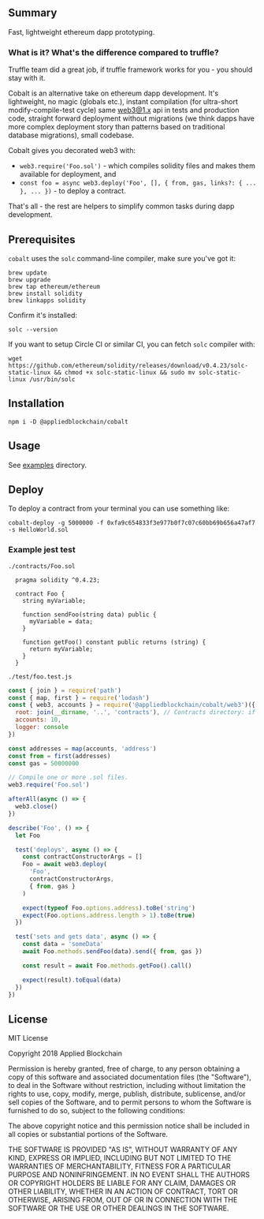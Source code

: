 
## Summary

Fast, lightweight ethereum dapp prototyping.

### What is it? What's the difference compared to truffle?

Truffle team did a great job, if truffle framework works for you - you should stay with it.

Cobalt is an alternative take on ethereum dapp development. It's lightweight, no magic (globals etc.), instant compilation (for ultra-short modify-compile-test cycle) same web3@1.x api in tests and production code, straight forward deployment without migrations (we think dapps have more complex deployment story than patterns based on traditional database migrations), small codebase.

Cobalt gives you decorated web3 with:
* `web3.require('Foo.sol')` - which compiles solidity files and makes them available for deployment, and
* `const foo = async web3.deploy('Foo', [], { from, gas, links?: { ... }, ... })` - to deploy a contract.

That's all - the rest are helpers to simplify common tasks during dapp development.

## Prerequisites

`cobalt` uses the `solc` command-line compiler, make sure you've got it:

    brew update
    brew upgrade
    brew tap ethereum/ethereum
    brew install solidity
    brew linkapps solidity

Confirm it's installed:

    solc --version

If you want to setup Circle CI or similar CI, you can fetch `solc` compiler with:

    wget https://github.com/ethereum/solidity/releases/download/v0.4.23/solc-static-linux && chmod +x solc-static-linux && sudo mv solc-static-linux /usr/bin/solc

## Installation

    npm i -D @appliedblockchain/cobalt

## Usage

See [examples](./examples) directory.

## Deploy

To deploy a contract from your terminal you can use something like:

    cobalt-deploy -g 5000000 -f 0xfa9c654833f3e977b0f7c07c60bb69b656a47af7 -s HelloWorld.sol

### Example jest test

`./contracts/Foo.sol`
```solidity
  pragma solidity ^0.4.23;

  contract Foo {
    string myVariable;

    function sendFoo(string data) public {
      myVariable = data;
    }

    function getFoo() constant public returns (string) {
      return myVariable;
    }
  }
```
`./test/foo.test.js`
  ```javascript
  const { join } = require('path')
  const { map, first } = require('lodash')
  const { web3, accounts } = require('@appliedblockchain/cobalt/web3')({
    root: join(__dirname, '..', 'contracts'), // Contracts directory: if removed, defaults to `./contracts`.
    accounts: 10,
    logger: console
  })

  const addresses = map(accounts, 'address')
  const from = first(addresses)
  const gas = 50000000

  // Compile one or more .sol files.
  web3.require('Foo.sol')

  afterAll(async () => {
    web3.close()
  })

  describe('Foo', () => {
    let Foo

    test('deploys', async () => {
      const contractConstructorArgs = []
      Foo = await web3.deploy(
        'Foo',
        contractConstructorArgs,
        { from, gas }
      )

      expect(typeof Foo.options.address).toBe('string')
      expect(Foo.options.address.length > 1).toBe(true)
    })

    test('sets and gets data', async () => {
      const data = 'someData'
      await Foo.methods.sendFoo(data).send({ from, gas })

      const result = await Foo.methods.getFoo().call()

      expect(result).toEqual(data)
    })
  })
```
## License

MIT License

Copyright 2018 Applied Blockchain

Permission is hereby granted, free of charge, to any person obtaining a copy of this software and associated documentation files (the "Software"), to deal in the Software without restriction, including without limitation the rights to use, copy, modify, merge, publish, distribute, sublicense, and/or sell copies of the Software, and to permit persons to whom the Software is furnished to do so, subject to the following conditions:

The above copyright notice and this permission notice shall be included in all copies or substantial portions of the Software.

THE SOFTWARE IS PROVIDED "AS IS", WITHOUT WARRANTY OF ANY KIND, EXPRESS OR IMPLIED, INCLUDING BUT NOT LIMITED TO THE WARRANTIES OF MERCHANTABILITY, FITNESS FOR A PARTICULAR PURPOSE AND NONINFRINGEMENT. IN NO EVENT SHALL THE AUTHORS OR COPYRIGHT HOLDERS BE LIABLE FOR ANY CLAIM, DAMAGES OR OTHER LIABILITY, WHETHER IN AN ACTION OF CONTRACT, TORT OR OTHERWISE, ARISING FROM, OUT OF OR IN CONNECTION WITH THE SOFTWARE OR THE USE OR OTHER DEALINGS IN THE SOFTWARE.
